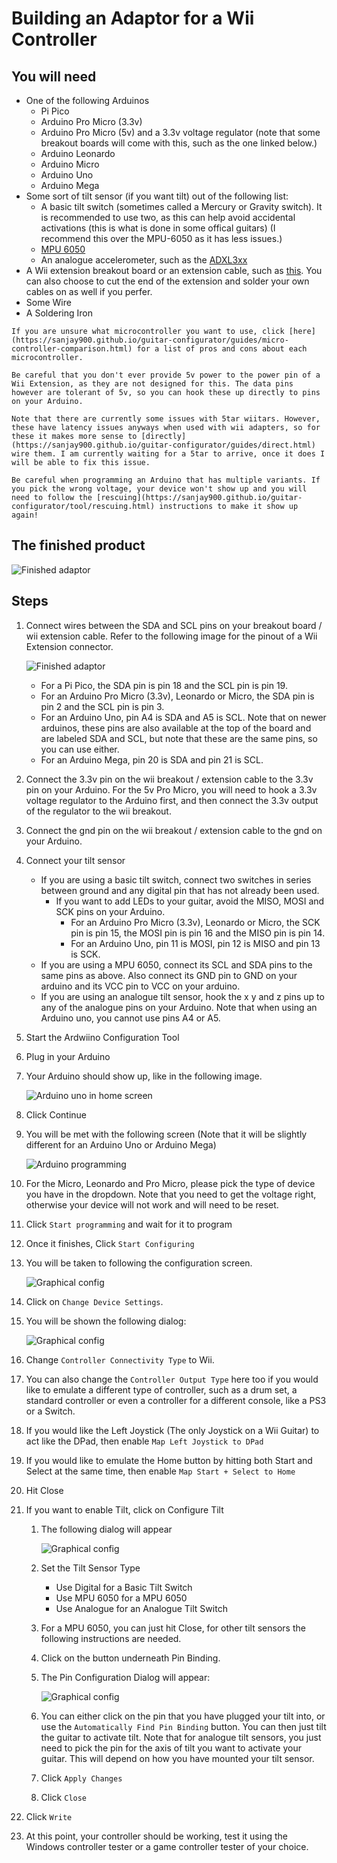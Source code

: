 # Building an Adaptor for a Wii Controller
## You will need
* One of the following Arduinos
  * Pi Pico
  * Arduino Pro Micro (3.3v)
  * Arduino Pro Micro (5v) and a 3.3v voltage regulator (note that some breakout boards will come with this, such as the one linked below.)
  * Arduino Leonardo
  * Arduino Micro
  * Arduino Uno
  * Arduino Mega
* Some sort of tilt sensor (if you want tilt) out of the following list:
  * A basic tilt switch (sometimes called a Mercury or Gravity switch). It is recommended to use two, as this can help avoid accidental activations (this is what is done in some offical guitars) (I recommend this over the MPU-6050 as it has less issues.)
  * [MPU 6050](https://invensense.tdk.com/products/motion-tracking/6-axis/mpu-6050/)
  * An analogue accelerometer, such as the [ADXL3xx](https://www.arduino.cc/en/Tutorial/ADXL3xx)
* A Wii extension breakout board or an extension cable, such as [this](https://www.adafruit.com/product/4836). You can also choose to cut the end of the extension and solder your own cables on as well if you perfer.
* Some Wire
* A Soldering Iron

```note
If you are unsure what microcontroller you want to use, click [here](https://sanjay900.github.io/guitar-configurator/guides/micro-controller-comparison.html) for a list of pros and cons about each microcontroller.
```

```danger
Be careful that you don't ever provide 5v power to the power pin of a Wii Extension, as they are not designed for this. The data pins however are tolerant of 5v, so you can hook these up directly to pins on your Arduino.
```

```danger
Note that there are currently some issues with 5tar wiitars. However, these have latency issues anyways when used with wii adapters, so for these it makes more sense to [directly](https://sanjay900.github.io/guitar-configurator/guides/direct.html) wire them. I am currently waiting for a 5tar to arrive, once it does I will be able to fix this issue.
```

```danger
Be careful when programming an Arduino that has multiple variants. If you pick the wrong voltage, your device won't show up and you will need to follow the [rescuing](https://sanjay900.github.io/guitar-configurator/tool/rescuing.html) instructions to make it show up again!
```

## The finished product
![Finished adaptor](../assets/images/adaptor.jpg)

## Steps
1. Connect wires between the SDA and SCL pins on your breakout board / wii extension cable. 
Refer to the following image for the pinout of a Wii Extension connector.

    ![Finished adaptor](../assets/images/wii-ext.jpg)
   * For a Pi Pico, the SDA pin is pin 18 and the SCL pin is pin 19.
   * For an Arduino Pro Micro (3.3v), Leonardo or Micro, the SDA pin is pin 2 and the SCL pin is pin 3.
   * For an Arduino Uno, pin A4 is SDA and A5 is SCL. Note that on newer arduinos, these pins are also available at the top of the board and are labeled SDA and SCL, but note that these are the same pins, so you can use either.
   * For an Arduino Mega, pin 20 is SDA and pin 21 is SCL.
2. Connect the 3.3v pin on the wii breakout / extension cable to the 3.3v pin on your Arduino. For the 5v Pro Micro, you will need to hook a 3.3v voltage regulator to the Arduino first, and then connect the 3.3v output of the regulator to the wii breakout.
3. Connect the gnd pin on the wii breakout / extension cable to the gnd on your Arduino.
4. Connect your tilt sensor
   * If you are using a basic tilt switch, connect two switches in series between ground and any digital pin that has not already been used.
     * If you want to add LEDs to your guitar, avoid the MISO, MOSI and SCK pins on your Arduino.
       * For an Arduino Pro Micro (3.3v), Leonardo or Micro, the SCK pin is pin 15, the MOSI pin is pin 16 and the MISO pin is pin 14.
       * For an Arduino Uno, pin 11 is MOSI, pin 12 is MISO and pin 13 is SCK.
   * If you are using a MPU 6050, connect its SCL and SDA pins to the same pins as above. Also connect its GND pin to GND on your arduino and its VCC pin to VCC on your arduino. 
   * If you are using an analogue tilt sensor, hook the x y and z pins up to any of the analogue pins on your Arduino. Note that when using an Arduino uno, you cannot use pins A4 or A5.
5. Start the Ardwiino Configuration Tool
6. Plug in your Arduino
7. Your Arduino should show up, like in the following image.

    ![Arduino uno in home screen](../assets/images/device-pick-uno.png)

8. Click Continue
9. You will be met with the following screen (Note that it will be slightly different for an Arduino Uno or Arduino Mega)

    ![Arduino programming](../assets/images/programming.png)

10. For the Micro, Leonardo and Pro Micro, please pick the type of device you have in the dropdown. Note that you need to get the voltage right, otherwise your device will not work and will need to be reset.
11. Click `Start programming` and wait for it to program
12. Once it finishes, Click `Start Configuring`
13. You will be taken to following the configuration screen.

    ![Graphical config](../assets/images/main-screen-graphical.png)

14. Click on `Change Device Settings`.
15. You will be shown the following dialog:

    ![Graphical config](../assets/images/change-dialog.png)

16. Change `Controller Connectivity Type` to Wii.
17. You can also change the `Controller Output Type` here too if you would like to emulate a different type of controller, such as a drum set, a standard controller or even a controller for a different console, like a PS3 or a Switch.
18. If you would like the Left Joystick (The only Joystick on a Wii Guitar) to act like the DPad, then enable `Map Left Joystick to DPad`
19. If you would like to emulate the Home button by hitting both Start and Select at the same time, then enable `Map Start + Select to Home`
20. Hit Close
21. If you want to enable Tilt, click on Configure Tilt
    1.  The following dialog will appear
      
        ![Graphical config](../assets/images/tilt-dialog.png)

    2.  Set the Tilt Sensor Type
        * Use Digital for a Basic Tilt Switch
        * Use MPU 6050 for a MPU 6050
        * Use Analogue for an Analogue Tilt Switch
    3. For a MPU 6050, you can just hit Close, for other tilt sensors the following instructions are needed.
    4. Click on the button underneath Pin Binding.
    5. The Pin Configuration Dialog will appear:

       ![Graphical config](../assets/images/pin-dialog.png)

    6. You can either click on the pin that you have plugged your tilt into, or use the `Automatically Find Pin Binding` button. You can then just tilt the guitar to activate tilt. Note that for analogue tilt sensors, you just need to pick the pin for the axis of tilt you want to activate your guitar. This will depend on how you have mounted your tilt sensor.
    7. Click `Apply Changes`
    8. Click `Close`
 1. Click `Write`
 2. At this point, your controller should be working, test it using the Windows controller tester or a game controller tester of your choice.
